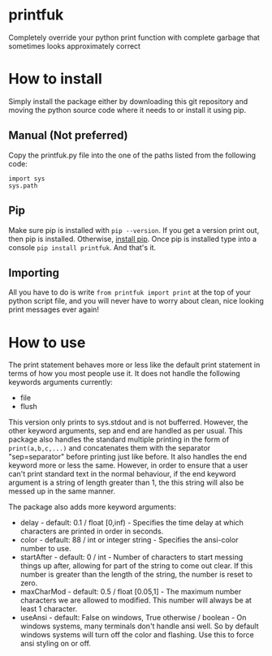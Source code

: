 # printfuk
Completely override your python print function with complete garbage that sometimes looks approximately correct

# How to install
Simply install the package either by downloading this git repository and moving the python source code where it needs to or install it using pip.

## Manual (Not preferred)
Copy the printfuk.py file into the one of the paths listed from the following code:
```
import sys
sys.path
```

## Pip
Make sure pip is installed with `pip --version`.  If you get a version print out, then pip is installed.  Otherwise, [install pip](https://pip.pypa.io/en/stable/installation/). 
Once pip is installed type into a console `pip install printfuk`.  And that's it.

## Importing
All you have to do is write `from printfuk import print` at the top of your python script file, and you will never have to worry about clean, nice looking print messages ever again!

# How to use
The print statement behaves more or less like the default print statement in terms of how you most people use it.  It does not handle the following keywords arguments currently:
 * file
 * flush

This version only prints to sys.stdout and is not bufferred.  However, the other keyword arguments, sep and end are handled as per usual.  This package also handles the standard multiple printing in the form of ```print(a,b,c,...)``` and concatenates them with the separator "sep=separator" before printing just like before.  It also handles the end keyword more or less the same.  However, in order to ensure that a user can't print standard text in the normal behaviour, if the end keyword argument is a string of length greater than 1, the this string will also be messed up in the same manner.

The package also adds more keyword arguments:
 * delay - default: 0.1 / float \[0,inf) - Specifies the time delay at which characters are printed in order in seconds.
 * color - default: 88 / int or integer string - Specifies the ansi-color number to use.
 * startAfter - default: 0 / int - Number of characters to start messing things up after, allowing for part of the string to come out clear.  If this number is greater than the length of the string, the number is reset to zero.
 * maxCharMod - default: 0.5 / float \[0.05,1\] - The maximum number characters we are allowed to modified.  This number will always be at least 1 character.
 * useAnsi - default: False on windows, True otherwise / boolean - On windows systems, many terminals don't handle ansi well.  So by default windows systems will turn off the color and flashing.  Use this to force ansi styling on or off.
